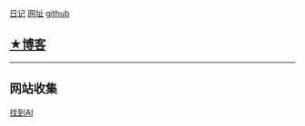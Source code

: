 [日记](./log) [网址](./web)  [github](https://github.com/wyywee/wyywee.github.io?files=1) 



## [★博客](./blog)



***
## 网站收集

[找到AI](https://zhaodao.ai/) 

